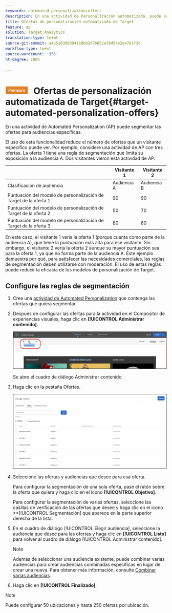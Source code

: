 ```yaml
---
keywords: automated personalization;offers
description: En una actividad de Personalización automatizada, puede segmentar las ofertas a audiencias específicas.
title: Ofertas de personalización automatizada de Target
feature: ap
solution: Target,Analytics
translation-type: tm+mt
source-git-commit: a4b510308394110bb267665ca39d54e2ea781f3d
workflow-type: tm+mt
source-wordcount: '356'
ht-degree: 100%

---
```



# ![PREMIUM](/help/assets/premium.png) Ofertas de personalización automatizada de Target{#target-automated-personalization-offers}

En una actividad de Automated Personalization (AP) puede segmentar las ofertas para audiencias específicas.

El uso de esta funcionalidad reduce el número de ofertas que un visitante específico puede ver. Por ejemplo, considere una actividad de AP con tres ofertas. La oferta 1 tiene una regla de segmentación que limita su exposición a la audiencia A. Dos visitantes vieron esta actividad de AP.

|  | Visitante 1 | Visitante 2 |
|--- |--- |--- |
| Clasificación de audiencia | Audiencia A | Audiencia B |
| Puntuación del modelo de personalización de Target de la oferta 1 | 90 | 90 |
| Puntuación del modelo de personalización de Target de la oferta 2 | 50 | 70 |
| Puntuación del modelo de personalización de Target de la oferta 3 | 80 | 60 |

En este caso, el visitante 1 vería la oferta 1 (porque cuenta como parte de la audiencia A), que tiene la puntuación más alta para ese visitante. Sin embargo, el visitante 2 vería la oferta 2 aunque su mayor puntuación sea para la oferta 1, ya que no forma parte de la audiencia A. Este ejemplo demuestra por qué, para satisfacer las necesidades comerciales, las reglas de segmentación deben utilizarse con moderación. El uso de estas reglas puede reducir la eficacia de los modelos de personalización de Target.

## Configure las reglas de segmentación

1. Cree una [actividad de Automated Personalization](/help/c-activities/t-automated-personalization/create-ap-activity.md) que contenga las ofertas que quiera segmentar.
1. Después de configurar las ofertas para la actividad en el Compositor de experiencias visuales, haga clic en **[!UICONTROL Administrar contenido]**.

   ![Administrar contenido](/help/c-activities/t-automated-personalization/assets/manage-content.png)

   Se abre el cuadro de diálogo Administrar contenido.

1. Haga clic en la pestaña Ofertas.

   ![Página de ofertas](/help/c-activities/t-automated-personalization/assets/manage-content-offers.png)

1. Seleccione las ofertas y audiencias que desee para esa oferta.

   Para configurar la segmentación de una sola oferta, pase el ratón sobre la oferta que quiera y haga clic en el icono **[!UICONTROL Objetivo]**.

   Para configurar la segmentación de varias ofertas, seleccione las casillas de verificación de las ofertas que desee y haga clic en el icono **[!UICONTROL Segmentación] que aparece en la parte superior derecha de la lista.

1. En el cuadro de diálogo [!UICONTROL Elegir audiencia], seleccione la audiencia que desee para las ofertas y haga clic en **[!UICONTROL Listo]** para volver al cuadro de diálogo [!UICONTROL Administrar contenido].

   >[!NOTE]
   >
   >Además de seleccionar una audiencia existente, puede combinar varias audiencias para crear audiencias combinadas específicas en lugar de crear una nueva. Para obtener más información, consulte [Combinar varias audiencias](/help/c-target/combining-multiple-audiences.md#concept_A7386F1EA4394BD2AB72399C225981E5).

1. Haga clic en **[!UICONTROL Finalizado]**.

>[!NOTE]
>
>Puede configurar 50 ubicaciones y hasta 250 ofertas por ubicación.
